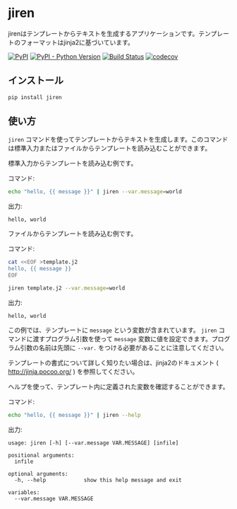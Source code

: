 # jiren

jirenはテンプレートからテキストを生成するアプリケーションです。テンプレートのフォーマットはjinja2に基づいています。

[![PyPI](https://img.shields.io/pypi/v/jiren.svg)](https://pypi.org/project/jiren/)
[![PyPI - Python Version](https://img.shields.io/pypi/pyversions/jiren.svg)](https://pypi.org/project/jiren/)
[![Build Status](https://travis-ci.com/speg03/jiren.svg?branch=master)](https://travis-ci.com/speg03/jiren)
[![codecov](https://codecov.io/gh/speg03/jiren/branch/master/graph/badge.svg)](https://codecov.io/gh/speg03/jiren)

## インストール

```sh
pip install jiren
```

## 使い方

`jiren` コマンドを使ってテンプレートからテキストを生成します。このコマンドは標準入力またはファイルからテンプレートを読み込むことができます。

標準入力からテンプレートを読み込む例です。

コマンド:
```sh
echo "hello, {{ message }}" | jiren --var.message=world
```
出力:
```
hello, world
```

ファイルからテンプレートを読み込む例です。

コマンド:
```sh
cat <<EOF >template.j2
hello, {{ message }}
EOF

jiren template.j2 --var.message=world
```
出力:
```
hello, world
```

この例では、テンプレートに `message` という変数が含まれています。 `jiren` コマンドに渡すプログラム引数を使って `message` 変数に値を設定できます。プログラム引数の名前は先頭に `--var.` をつける必要があることに注意してください。

テンプレートの書式について詳しく知りたい場合は、jinja2のドキュメント ( http://jinja.pocoo.org/ ) を参照してください。

ヘルプを使って、テンプレート内に定義された変数を確認することができます。

コマンド:
```sh
echo "hello, {{ message }}" | jiren --help
```
出力:
```
usage: jiren [-h] [--var.message VAR.MESSAGE] [infile]

positional arguments:
  infile

optional arguments:
  -h, --help            show this help message and exit

variables:
  --var.message VAR.MESSAGE
```
